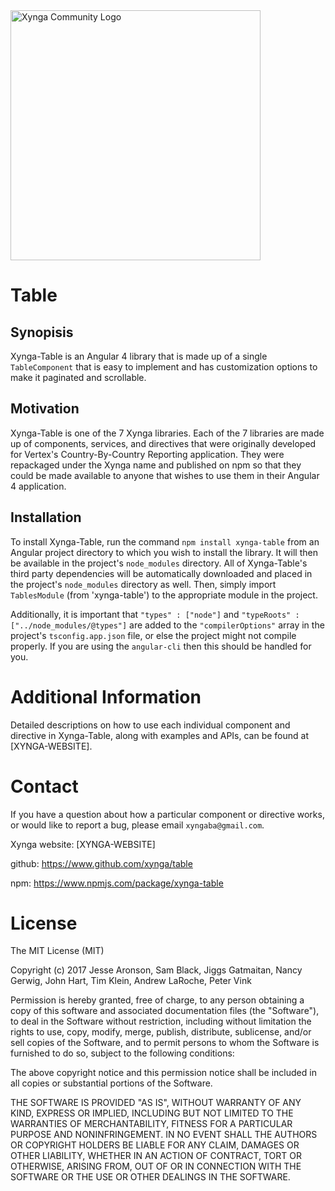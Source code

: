 <img src="https://s3.amazonaws.com/xynga/images/XYNGA.png" width="400" alt="Xynga Community Logo"/>

# Table

## Synopisis

Xynga-Table is an Angular 4 library that is made up of a single `TableComponent` that is easy to implement
and has customization options to make it paginated and scrollable.

## Motivation

Xynga-Table is one of the 7 Xynga libraries. Each of the 7 libraries are made up of components, services,
and directives that were originally developed for Vertex's Country-By-Country Reporting application. They
were repackaged under the Xynga name and published on npm so that they could be made available to anyone
that wishes to use them in their Angular 4 application.

## Installation

To install Xynga-Table, run the command `npm install xynga-table` from an Angular project directory to which
you wish to install the library. It will then be available in the project's `node_modules` directory.
All of Xynga-Table's third party dependencies will be automatically downloaded and placed in the project's
`node_modules` directory as well. Then, simply import `TablesModule` (from 'xynga-table') to the
appropriate module in the project.

Additionally, it is important that `"types" : ["node"]` and `"typeRoots" : ["../node_modules/@types"]` are
added to the `"compilerOptions"` array in the project's `tsconfig.app.json` file, or else the project might
not compile properly. If you are using the `angular-cli` then this should be handled for you.

# Additional Information

Detailed descriptions on how to use each individual component and directive in Xynga-Table, along with examples
and APIs, can be found at [XYNGA-WEBSITE].

# Contact 

If you have a question about how a particular component or directive works, or would like to report a bug, please email
`xyngaba@gmail.com`.

Xynga website: [XYNGA-WEBSITE]

github: https://www.github.com/xynga/table

npm: https://www.npmjs.com/package/xynga-table

# License 

The MIT License (MIT)

Copyright (c) 2017 Jesse Aronson, Sam Black, Jiggs Gatmaitan, Nancy Gerwig, John Hart,
Tim Klein, Andrew LaRoche, Peter Vink

Permission is hereby granted, free of charge, to any person obtaining a copy
of this software and associated documentation files (the "Software"), to deal
in the Software without restriction, including without limitation the rights
to use, copy, modify, merge, publish, distribute, sublicense, and/or sell
copies of the Software, and to permit persons to whom the Software is
furnished to do so, subject to the following conditions:

The above copyright notice and this permission notice shall be included in
all copies or substantial portions of the Software.

THE SOFTWARE IS PROVIDED "AS IS", WITHOUT WARRANTY OF ANY KIND, EXPRESS OR
IMPLIED, INCLUDING BUT NOT LIMITED TO THE WARRANTIES OF MERCHANTABILITY,
FITNESS FOR A PARTICULAR PURPOSE AND NONINFRINGEMENT. IN NO EVENT SHALL THE
AUTHORS OR COPYRIGHT HOLDERS BE LIABLE FOR ANY CLAIM, DAMAGES OR OTHER
LIABILITY, WHETHER IN AN ACTION OF CONTRACT, TORT OR OTHERWISE, ARISING FROM,
OUT OF OR IN CONNECTION WITH THE SOFTWARE OR THE USE OR OTHER DEALINGS IN
THE SOFTWARE.
